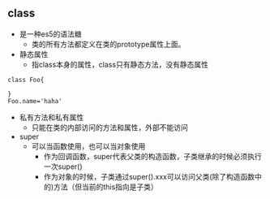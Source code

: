 ## class

+ 是一种es5的语法糖
    + 类的所有方法都定义在类的prototype属性上面。
+ 静态属性
    + 指class本身的属性，class只有静态方法，没有静态属性
```
class Foo{

}
Foo.name='haha'
```
+ 私有方法和私有属性
    + 只能在类的内部访问的方法和属性，外部不能访问
+ super
    + 可以当函数使用，也可以当对象使用
        + 作为回调函数，super代表父类的构造函数，子类继承的时候必须执行一次super()
        + 作为对象的时候，子类通过super().xxx可以访问父类(除了构造函数中的)方法（但当前的this指向是子类）